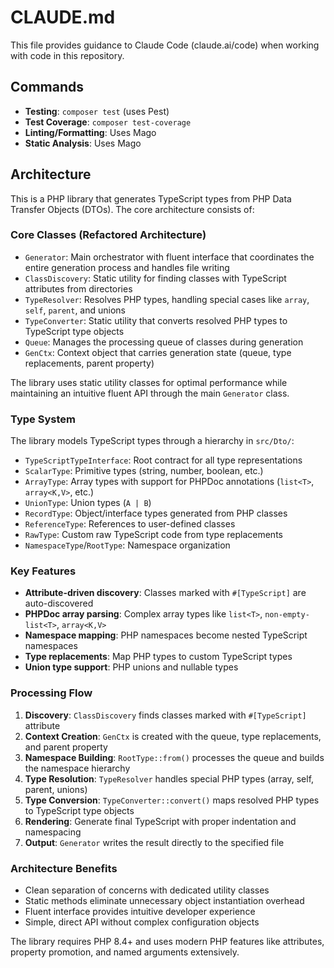 # CLAUDE.md

This file provides guidance to Claude Code (claude.ai/code) when working with code in this repository.

## Commands

- **Testing**: `composer test` (uses Pest)
- **Test Coverage**: `composer test-coverage`
- **Linting/Formatting**: Uses Mago
- **Static Analysis**: Uses Mago

## Architecture

This is a PHP library that generates TypeScript types from PHP Data Transfer Objects (DTOs). The core architecture consists of:

### Core Classes (Refactored Architecture)
- `Generator`: Main orchestrator with fluent interface that coordinates the entire generation process and handles file writing
- `ClassDiscovery`: Static utility for finding classes with TypeScript attributes from directories
- `TypeResolver`: Resolves PHP types, handling special cases like `array`, `self`, `parent`, and unions
- `TypeConverter`: Static utility that converts resolved PHP types to TypeScript type objects
- `Queue`: Manages the processing queue of classes during generation
- `GenCtx`: Context object that carries generation state (queue, type replacements, parent property)

The library uses static utility classes for optimal performance while maintaining an intuitive fluent API through the main `Generator` class.

### Type System
The library models TypeScript types through a hierarchy in `src/Dto/`:
- `TypeScriptTypeInterface`: Root contract for all type representations
- `ScalarType`: Primitive types (string, number, boolean, etc.)
- `ArrayType`: Array types with support for PHPDoc annotations (`list<T>`, `array<K,V>`, etc.)
- `UnionType`: Union types (`A | B`)
- `RecordType`: Object/interface types generated from PHP classes
- `ReferenceType`: References to user-defined classes
- `RawType`: Custom raw TypeScript code from type replacements
- `NamespaceType`/`RootType`: Namespace organization

### Key Features
- **Attribute-driven discovery**: Classes marked with `#[TypeScript]` are auto-discovered
- **PHPDoc array parsing**: Complex array types like `list<T>`, `non-empty-list<T>`, `array<K,V>`
- **Namespace mapping**: PHP namespaces become nested TypeScript namespaces
- **Type replacements**: Map PHP types to custom TypeScript types
- **Union type support**: PHP unions and nullable types

### Processing Flow
1. **Discovery**: `ClassDiscovery` finds classes marked with `#[TypeScript]` attribute
2. **Context Creation**: `GenCtx` is created with the queue, type replacements, and parent property
3. **Namespace Building**: `RootType::from()` processes the queue and builds the namespace hierarchy
4. **Type Resolution**: `TypeResolver` handles special PHP types (array, self, parent, unions) 
5. **Type Conversion**: `TypeConverter::convert()` maps resolved PHP types to TypeScript type objects
6. **Rendering**: Generate final TypeScript with proper indentation and namespacing
7. **Output**: `Generator` writes the result directly to the specified file

### Architecture Benefits
- Clean separation of concerns with dedicated utility classes
- Static methods eliminate unnecessary object instantiation overhead
- Fluent interface provides intuitive developer experience
- Simple, direct API without complex configuration objects

The library requires PHP 8.4+ and uses modern PHP features like attributes, property promotion, and named arguments extensively.
